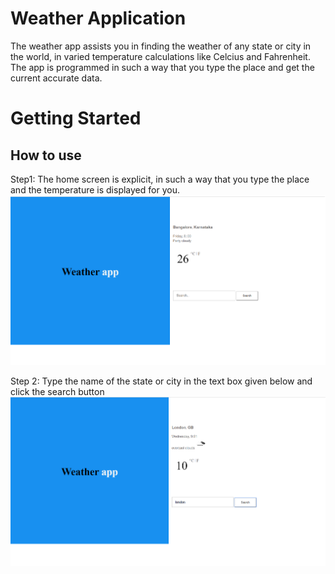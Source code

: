 # Weather Application
The weather app assists you in finding the weather of any state or city in the world, in varied temperature 
calculations like Celcius and Fahrenheit. The app is programmed in such a way that you type the place and get the current accurate data.

# Getting Started
## How to use 
   Step1: The home screen is explicit, in such a way that you type the place and the temperature is displayed for you. 
   ![HomePage](images/homepage.png)
 
   Step 2: Type the name of the state or city in the text box given below and click the search button
   ![Result](images/result.png)
